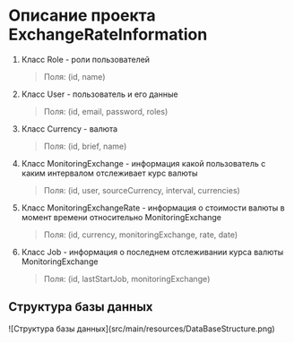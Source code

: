 Описание проекта ExchangeRateInformation
========================================

1) Класс Role - роли пользователей 
    >Поля: (id, name) 
   
2) Класс User  - пользователь и его данные
    >Поля: (id, email, password, roles)
   
3) Класс Currency  - валюта
    >Поля: (id, brief, name)
  
4) Класс MonitoringExchange  - информация какой пользователь с каким интервалом отслеживает курс валюты
    >Поля: (id, user, sourceCurrency, interval, currencies)
  
5) Класс MonitoringExchangeRate  - информация о стоимости валюты в момент времени относительно MonitoringExchange
    >Поля: (id, currency, monitoringExchange, rate, date)
  
6) Класс Job  - информация о последнем отслеживании курса валюты MonitoringExchange
    >Поля: (id, lastStartJob, monitoringExchange)
  
<h2>Структура базы данных</h2>
![Структура базы данных](src/main/resources/DataBaseStructure.png)
